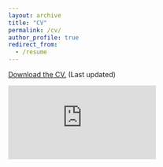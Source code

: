 ```yaml
---
layout: archive
title: "CV"
permalink: /cv/
author_profile: true
redirect_from:
  - /resume
---
```


[Download the CV.](https://www.dropbox.com/scl/fi/93p6y838xdwjjcy2ekc7k/Jeongho_Choi_cv.pdf?rlkey=oembaiihsxbib776py9s5skyd&st=1b8i92m0&dl=0) (Last updated)

<embed src="https://www.dropbox.com/scl/fi/93p6y838xdwjjcy2ekc7k/Jeongho_Choi_cv.pdf?rlkey=oembaiihsxbib776py9s5skyd&st=1b8i92m0&raw=1" type="application/pdf" />